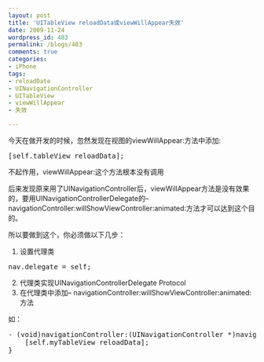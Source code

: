 ```yaml
---
layout: post
title: 'UITableView reloadData或viewWillAppear失效'
date: 2009-11-24
wordpress_id: 483
permalink: /blogs/483
comments: true
categories:
- iPhone
tags:
- reloadDate
- UINavigationController
- UITableView
- viewWillAppear
- 失效

---
```

今天在做开发的时候，忽然发现在视图的viewWillAppear:方法中添加:
<pre class="prettyprint linenums">
[self.tableView reloadData];
</pre>
不起作用，viewWillAppear:这个方法根本没有调用

后来发现原来用了UINavigationController后，viewWillAppear方法是没有效果的，要用UINavigationControllerDelegate的– navigationController:willShowViewController:animated:方法才可以达到这个目的。 

所以要做到这个，你必须做以下几步：

1. 设置代理类
<pre class="prettyprint linenums">
nav.delegate = self;
</pre>
2. 代理类实现UINavigationControllerDelegate Protocol
3. 在代理类中添加– navigationController:willShowViewController:animated:方法

如：
<pre class="prettyprint linenums">
- (void)navigationController:(UINavigationController *)navigationController willShowViewController:(UIViewController *)viewController animated:(BOOL)animated {
	[self.myTableView reloadData];
}
</pre>
